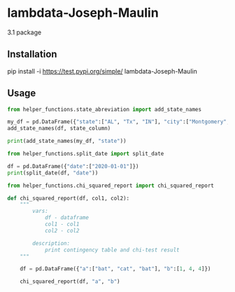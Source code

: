# lambdata-Joseph-Maulin
3.1 package


## Installation
pip install -i https://test.pypi.org/simple/ lambdata-Joseph-Maulin


## Usage
```py
from helper_functions.state_abreviation import add_state_names

my_df = pd.DataFrame({"state":["AL", "Tx", "IN"], "city":["Montgomery", "Dallas", "Indianappolis"]})
add_state_names(df, state_column)

print(add_state_names(my_df, "state"))

```

```py
from helper_functions.split_date import split_date

df = pd.DataFrame({"date":["2020-01-01"]})
print(split_date(df, "date"))
```



```py
from helper_functions.chi_squared_report import chi_squared_report

def chi_squared_report(df, col1, col2):
    """
        vars:
            df - dataframe
            col1 - col1
            col2 - col2

        description:
            print contingency table and chi-test result
    """

    df = pd.DataFrame({"a":["bat", "cat", "bat"], "b":[1, 4, 4]})

    chi_squared_report(df, "a", "b")

```
